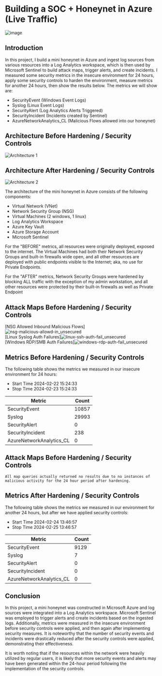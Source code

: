 # Building a SOC + Honeynet in Azure (Live Traffic)
![image](https://github.com/JordanDanielWest/Cloud-SOC/assets/96628562/d1d7963a-a545-4e47-9aa6-890c72e71eee)


## Introduction

In this project, I build a mini honeynet in Azure and ingest log sources from various resources into a Log Analytics workspace, which is then used by Microsoft Sentinel to build attack maps, trigger alerts, and create incidents. I measured some security metrics in the insecure environment for 24 hours, apply some security controls to harden the environment, measure metrics for another 24 hours, then show the results below. The metrics we will show are:

- SecurityEvent (Windows Event Logs)
- Syslog (Linux Event Logs)
- SecurityAlert (Log Analytics Alerts Triggered)
- SecurityIncident (Incidents created by Sentinel)
- AzureNetworkAnalytics_CL (Malicious Flows allowed into our honeynet)

## Architecture Before Hardening / Security Controls
![Architecture 1](https://github.com/JordanDanielWest/Cloud-SOC/assets/96628562/e6bb331b-d21d-4e0e-9188-8db46d569420)



## Architecture After Hardening / Security Controls
![Architecture 2](https://github.com/JordanDanielWest/Cloud-SOC/assets/96628562/fa753041-9b30-4c83-8f04-d230ca2261e2)


The architecture of the mini honeynet in Azure consists of the following components:

- Virtual Network (VNet)
- Network Security Group (NSG)
- Virtual Machines (2 windows, 1 linux)
- Log Analytics Workspace
- Azure Key Vault
- Azure Storage Account
- Microsoft Sentinel

For the "BEFORE" metrics, all resources were originally deployed, exposed to the internet. The Virtual Machines had both their Network Security Groups and built-in firewalls wide open, and all other resources are deployed with public endpoints visible to the Internet; aka, no use for Private Endpoints.

For the "AFTER" metrics, Network Security Groups were hardened by blocking ALL traffic with the exception of my admin workstation, and all other resources were protected by their built-in firewalls as well as Private Endpoint

## Attack Maps Before Hardening / Security Controls
[NSG Allowed Inbound Malicious Flows]![nsg-malicious-allowd-in_unsecured](https://github.com/JordanDanielWest/Cloud-SOC/assets/96628562/79cc536d-03e5-4a7e-a8c9-7a923ea5e391)
<br>
[Linux Syslog Auth Failures]![linux-ssh-auth-fail_unsecured](https://github.com/JordanDanielWest/Cloud-SOC/assets/96628562/0a54e93e-359e-425f-888d-a5800c64b723)
<br>
[Windows RDP/SMB Auth Failures]![windows-rdp-auth-fail_unsecured](https://github.com/JordanDanielWest/Cloud-SOC/assets/96628562/1d8d85c9-f138-420c-86f9-0814b9fb8c6f)
<br>

## Metrics Before Hardening / Security Controls

The following table shows the metrics we measured in our insecure environment for 24 hours:
- Start Time 2024-02-22 15:24:33
- Stop Time 2024-02-23 15:24:33

| Metric                   | Count
| ------------------------ | -----
| SecurityEvent            | 10857
| Syslog                   | 29993
| SecurityAlert            | 0
| SecurityIncident         | 238
| AzureNetworkAnalytics_CL | 0

## Attack Maps Before Hardening / Security Controls

```All map queries actually returned no results due to no instances of malicious activity for the 24 hour period after hardening.```

## Metrics After Hardening / Security Controls

The following table shows the metrics we measured in our environment for another 24 hours, but after we have applied security controls:
- Start Time 2024-02-24 13:46:57
- Stop Time	2024-02-25 13:46:57

| Metric                   | Count
| ------------------------ | -----
| SecurityEvent            | 9129
| Syslog                   | 7
| SecurityAlert            | 0
| SecurityIncident         | 0
| AzureNetworkAnalytics_CL | 0

## Conclusion

In this project, a mini honeynet was constructed in Microsoft Azure and log sources were integrated into a Log Analytics workspace. Microsoft Sentinel was employed to trigger alerts and create incidents based on the ingested logs. Additionally, metrics were measured in the insecure environment before security controls were applied, and then again after implementing security measures. It is noteworthy that the number of security events and incidents were drastically reduced after the security controls were applied, demonstrating their effectiveness.

It is worth noting that if the resources within the network were heavily utilized by regular users, it is likely that more security events and alerts may have been generated within the 24-hour period following the implementation of the security controls.
